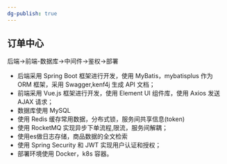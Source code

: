 ```yaml
---
dg-publish: true
---
```

## 订单中心
后端->前端-数据库->中间件->鉴权->部署
-   后端采用 Spring Boot 框架进行开发，使用 MyBatis，mybatisplus 作为 ORM 框架，采用 Swagger,kenf4j 生成 API 文档；
-   前端采用 Vue.js 框架进行开发，使用 Element UI 组件库，使用 Axios 发送 AJAX 请求；
-   数据库使用 MySQL
-   使用 Redis 缓存常用数据，分布式锁，服务间共享信息(token)
-   使用 RocketMQ 实现异步下单流程,限流，服务间解耦；
-   使用es做日志存储，商品数据的全文检索
-   使用 Spring Security 和 JWT 实现用户认证和授权；
-   部署环境使用 Docker，k8s 容器。